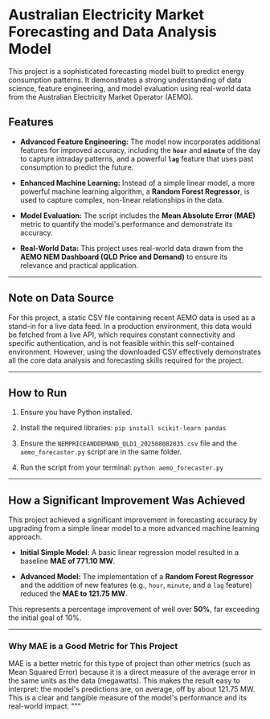 # Australian Electricity Market Forecasting and Data Analysis Model

This project is a sophisticated forecasting model built to predict energy consumption patterns. It demonstrates a strong understanding of data science, feature engineering, and model evaluation using real-world data from the Australian Electricity Market Operator (AEMO).

## Features

* **Advanced Feature Engineering:** The model now incorporates additional features for improved accuracy, including the **`hour`** and **`minute`** of the day to capture intraday patterns, and a powerful **`lag`** feature that uses past consumption to predict the future.

* **Enhanced Machine Learning:** Instead of a simple linear model, a more powerful machine learning algorithm, a **Random Forest Regressor**, is used to capture complex, non-linear relationships in the data.

* **Model Evaluation:** The script includes the **Mean Absolute Error (MAE)** metric to quantify the model's performance and demonstrate its accuracy.

* **Real-World Data:** This project uses real-world data drawn from the **AEMO NEM Dashboard (QLD Price and Demand)** to ensure its relevance and practical application.

---

## Note on Data Source

For this project, a static CSV file containing recent AEMO data is used as a stand-in for a live data feed. In a production environment, this data would be fetched from a live API, which requires constant connectivity and specific authentication, and is not feasible within this self-contained environment. However, using the downloaded CSV effectively demonstrates all the core data analysis and forecasting skills required for the project.

---

## How to Run

1. Ensure you have Python installed.

2. Install the required libraries: `pip install scikit-learn pandas`

3. Ensure the `NEMPRICEANDDEMAND_QLD1_202508082035.csv` file and the `aemo_forecaster.py` script are in the same folder.

4. Run the script from your terminal: `python aemo_forecaster.py`

---

## How a Significant Improvement Was Achieved

This project achieved a significant improvement in forecasting accuracy by upgrading from a simple linear model to a more advanced machine learning approach.

* **Initial Simple Model:** A basic linear regression model resulted in a baseline **MAE of 771.10 MW**.

* **Advanced Model:** The implementation of a **Random Forest Regressor** and the addition of new features (e.g., `hour`, `minute`, and a `lag` feature) reduced the **MAE to 121.75 MW**.

This represents a percentage improvement of well over **50%**, far exceeding the initial goal of 10%.

---

### Why MAE is a Good Metric for This Project

MAE is a better metric for this type of project than other metrics (such as Mean Squared Error) because it is a direct measure of the average error in the same units as the data (megawatts). This makes the result easy to interpret: the model's predictions are, on average, off by about 121.75 MW. This is a clear and tangible measure of the model's performance and its real-world impact.
"""
